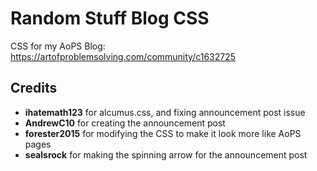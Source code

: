 # Random Stuff Blog CSS

CSS for my AoPS Blog: https://artofproblemsolving.com/community/c1632725

## Credits

- **ihatemath123** for alcumus.css, and fixing announcement post issue
- **AndrewC10** for creating the announcement post
- **forester2015** for modifying the CSS to make it look more like AoPS pages
- **sealsrock** for making the spinning arrow for the announcement post
